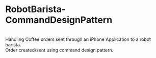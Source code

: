# RobotBarista-CommandDesignPattern
<br/>Handling Coffee orders sent through an iPhone Application to a robot barista.
<br/>Order created/sent using command design pattern.
